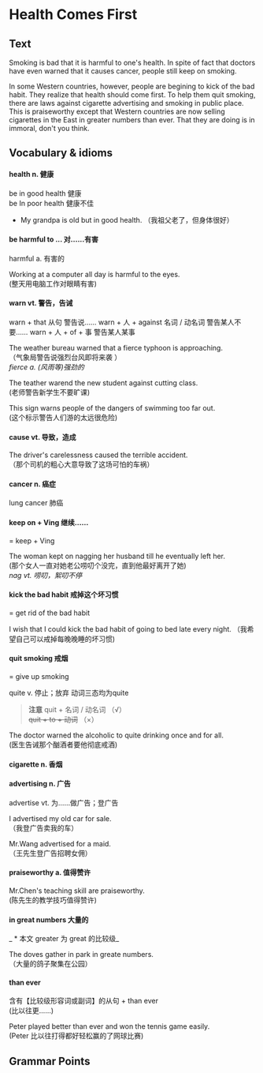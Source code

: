 # Health Comes First

## Text
Smoking is bad that it is harmful to one's health. In spite of fact that doctors have even warned that it causes cancer, people still keep on smoking.

In some Western countries, however, people are begining to kick of the bad habit. They realize that health should come first. To help them quit smoking, there are laws against cigarette advertising and smoking in public place. This is praiseworthy except that Western countries are now selling cigarettes in the East in greater numbers than ever. That they are doing is in immoral, don't you think.

## Vocabulary & idioms

#### health n. 健康

be in good health 健康  
be In poor health 健康不佳  
* My grandpa is old but in good health. （我祖父老了，但身体很好）  

#### be harmful to ...    对......有害

harmful     a.    有害的

Working at a computer all day is harmful to the eyes.  
 (整天用电脑工作对眼睛有害)

#### warn    vt.    警告，告诫

warn + that 从句    警告说……
warn + 人 + against 名词 / 动名词    警告某人不要……
warn + 人 + of + 事    警告某人某事

The weather bureau warned that a fierce typhoon is approaching.  
 （气象局警告说强烈台风即将来袭 ）  
 *fierce    a.    (风雨等)强劲的*
     
The teather warend the new student against cutting class.  
 (老师警告新学生不要旷课)

This sign warns people of the dangers of swimming too far out.  
 (这个标示警告人们游的太远很危险)

#### cause vt.  导致，造成

The driver's carelessness caused the terrible accident.  
 （那个司机的粗心大意导致了这场可怕的车祸）     
   
#### cancer n. 癌症

lung cancer 肺癌

#### keep on + Ving  继续……

= keep + Ving

The woman kept on nagging her husband till he eventually left her.  
 (那个女人一直对她老公唠叨个没完，直到他最好离开了她)  
   *nag vt.  唠叨，絮叨不停*   

#### kick the bad habit  戒掉这个坏习惯

= get rid of the bad habit

I wish that I could kick the bad habit of going to bed late every night. 
 （我希望自己可以戒掉每晚晚睡的坏习惯)

#### quit smoking 戒烟
 
= give up smoking
 
quite  v.  停止；放弃
动词三态均为quite
 
> **注意**
quit + 名词 / 动名词 （√）  
~~quit + to + 动词~~ （×）
 
The doctor warned the alcoholic to quite drinking once and for all.  
 (医生告诫那个酗酒者要他彻底戒酒)

#### cigarette  n.  香烟

#### advertising  n.  广告

advertise  vt.  为……做广告；登广告

I advertised my old car for sale.  
 （我登广告卖我的车）

Mr.Wang advertised for a maid.  
 （王先生登广告招聘女佣）

#### praiseworthy  a.  值得赞许

Mr.Chen's teaching skill are praiseworthy.  
 (陈先生的教学技巧值得赞许)

#### in great numbers  大量的

_ * 本文 greater  为 great 的比较级_

The doves gather in park in greate numbers.  
 （大量的鸽子聚集在公园）

#### than ever  

含有【比较级形容词或副词】的从句 + than ever  
 (比以往更……)
 
Peter played better than ever and won the tennis game easily.  
 (Peter 比以往打得都好轻松赢的了网球比赛)
 
## Grammar Points


 
 
 
 
 
 
 
 
 
 
 
 
 
 
 
 
 
 
 
 
 
 
 